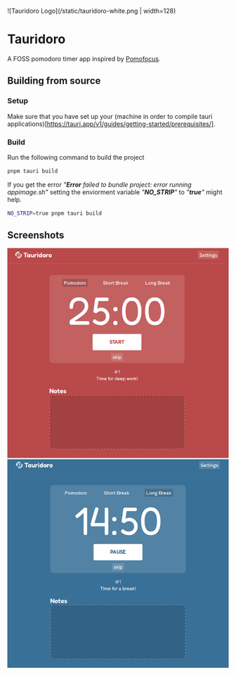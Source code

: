 ![Tauridoro Logo](/static/tauridoro-white.png | width=128)

# Tauridoro

A FOSS pomodoro timer app inspired by [Pomofocus](https://pomofocus.io).

## Building from source

### Setup

Make sure that you have set up your (machine in order to compile tauri applications)[https://tauri.app/v1/guides/getting-started/prerequisites/].

### Build

Run the following command to build the project

```bash
pnpm tauri build
```

If you get the error _"**Error** failed to bundle project: error running appimage.sh"_ setting the enviorment variable _"**NO_STRIP**"_ to _"**true**"_ might help.

```bash
NO_STRIP=true pnpm tauri build
```

## Screenshots

![Screenshot of tauridoro during a pomodoro](/screenshots/pomodoro.png)
![Screenshot of tauridoro during a long break](/screenshots/long-break.png)
